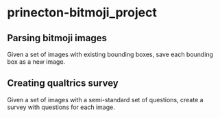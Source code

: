 # prinecton-bitmoji_project

## Parsing bitmoji images

Given a set of images with existing bounding boxes, save each bounding box as a new image.

## Creating qualtrics survey

Given a set of images with a semi-standard set of questions, create a survey with questions for each image.
